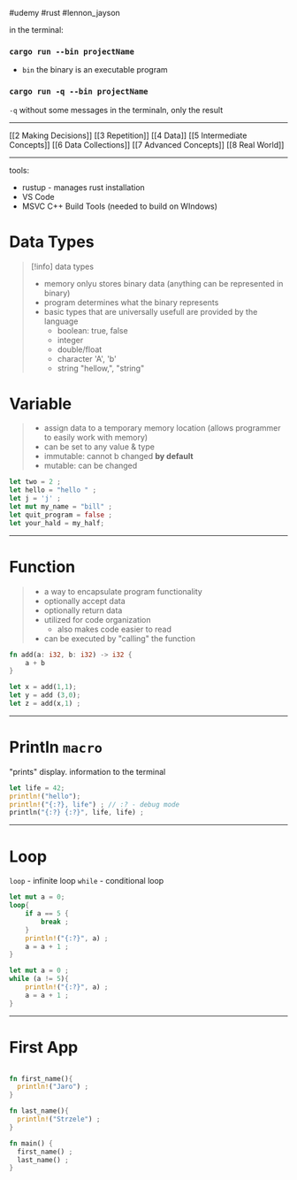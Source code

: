 #udemy #rust 
#lennon_jayson

in the terminal:
### `cargo run --bin projectName` 
- `bin` the binary is an executable program

### `cargo run -q --bin projectName`
`-q` without some messages in the terminaln, only the result



--------------
[[2 Making Decisions]]
[[3 Repetition]]
[[4 Data]]
[[5 Intermediate Concepts]]
[[6 Data Collections]]
[[7 Advanced Concepts]]
[[8 Real World]]



---------
tools:
- rustup - manages rust installation
- VS Code
- MSVC C++ Build Tools (needed to build on WIndows)

# Data Types
>[!info] data types
>- memory onlyu stores binary data (anything can be represented in binary)
>- program determines what the binary represents
>- basic types that are universally  usefull are provided by the language
>	- boolean: true, false
>	- integer
>	- double/float
>	- character 'A', 'b'
>	- string "hellow,", "string"


# Variable
> - assign data to a temporary memory location (allows programmer to easily work with memory)
> - can be set to any value & type
> - immutable: cannot b changed **by default**
> - mutable: can be changed


```rust
let two = 2 ;
let hello = "hello " ;
let j = 'j' ;
let mut my_name = "bill" ;
let quit_program = false ;
let your_hald = my_half;
```

---
# Function
>- a way to encapsulate program functionality
>- optionally accept data
>- optionally return data
>- utilized for code organization
>	- also makes code easier to read
>- can be executed by "calling" the function


```rust
fn add(a: i32, b: i32) -> i32 {
	a + b
}

let x = add(1,1);
let y = add (3,0);
let z = add(x,1) ;
```


--------
# Println `macro` 
"prints" display. information to the terminal

```rust
let life = 42;
println!("hello");
println!("{:?}, life") ; // :? - debug mode
println("{:?} {:?}", life, life) ;
```


------
# Loop

`loop` - infinite loop
`while` - conditional loop

```rust
let mut a = 0;
loop{
	if a == 5 {
		break ;
	}
	println!("{:?}", a) ;
	a = a + 1 ;
}
```


```rust
let mut a = 0 ;
while (a != 5){
	println!("{:?}", a) ;
	a = a + 1 ;
}
```

----
# First App
```rust

fn first_name(){
  println!("Jaro") ;
}

fn last_name(){
  println!("Strzele") ;
}

fn main() {
  first_name() ;
  last_name() ;
}
```











